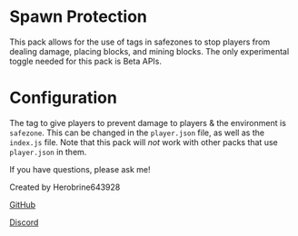 # Spawn Protection

This pack allows for the use of tags in safezones to stop players from dealing damage, placing blocks, and mining blocks.
The only experimental toggle needed for this pack is Beta APIs.

# Configuration
The tag to give players to prevent damage to players & the environment is `safezone`. This can be changed in the `player.json` file, as well as the `index.js` file.
Note that this pack will *not* work with other packs that use `player.json` in them.

If you have questions, please ask me!

Created by Herobrine643928

[GitHub](https://github.com/Herobrine643928)

[Discord](https://discord.com/users/330740982117302283)
